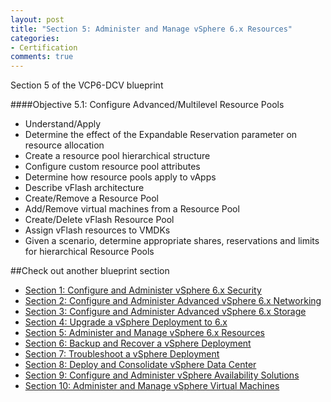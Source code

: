 ```yaml
---
layout: post
title: "Section 5: Administer and Manage vSphere 6.x Resources"
categories:
- Certification
comments: true
---
```

Section 5 of the VCP6-DCV blueprint

####Objective 5.1: Configure Advanced/Multilevel Resource Pools
- Understand/Apply
- Determine the effect of the Expandable Reservation parameter on resource allocation
- Create a resource pool hierarchical structure
- Configure custom resource pool attributes
- Determine how resource pools apply to vApps
- Describe vFlash architecture
- Create/Remove a Resource Pool
- Add/Remove virtual machines from a Resource Pool
- Create/Delete vFlash Resource Pool
- Assign vFlash resources to VMDKs
- Given a scenario, determine appropriate shares, reservations and limits for hierarchical Resource Pools

##Check out another blueprint section
- [Section 1: Configure and Administer vSphere 6.x Security](/certification/section-1-configure-and-administer-vsphere-6x-security/)
- [Section 2: Configure and Administer Advanced vSphere 6.x Networking](/certification/section-2-configure-and-administer-advanced-vsphere-6x-networking/)
- [Section 3: Configure and Administer Advanced vSphere 6.x Storage](/certification/section-3-configure-and-administer-advanced-vsphere-6x-storage/)
- [Section 4: Upgrade a vSphere Deployment to 6.x](/certification/section-4-upgrade-a-vsphere-deployment-to-6x/)
- [Section 5: Administer and Manage vSphere 6.x Resources](/certification/section-5-administer-and-manage-vsphere-6x-resources/)
- [Section 6: Backup and Recover a vSphere Deployment](/certification/section-6-backup-and-recover-a-vsphere-deployment/)
- [Section 7: Troubleshoot a vSphere Deployment](/certification/section-7-troubleshoot-a-vsphere-deployment/)
- [Section 8: Deploy and Consolidate vSphere Data Center](/certification/section-8-deploy-and-consolidate-vsphere-data-center/)
- [Section 9: Configure and Administer vSphere Availability Solutions](/certification/section-9-configure-and-administer-vsphere-availability-solutions/)
- [Section 10: Administer and Manage vSphere Virtual Machines](/certification/section-10-administer-and-manage-vsphere-virtual-machines/)
